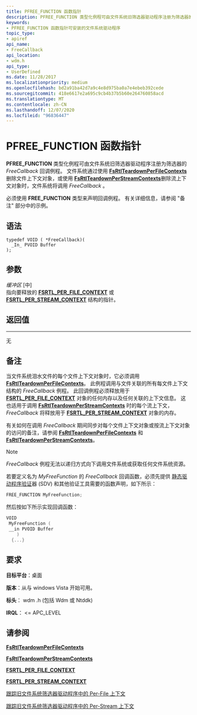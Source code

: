 ```yaml
---
title: PFREE_FUNCTION 函数指针
description: PFREE_FUNCTION 类型化例程可由文件系统旧筛选器驱动程序注册为筛选器的 FreeCallback 回调例程。
keywords:
- PFREE_FUNCTION 函数指针可安装的文件系统驱动程序
topic_type:
- apiref
api_name:
- FreeCallback
api_location:
- wdm.h
api_type:
- UserDefined
ms.date: 11/28/2017
ms.localizationpriority: medium
ms.openlocfilehash: bd2a91ba42d7a9c4e8d975ba0a7e4ebeb392cede
ms.sourcegitcommit: 418e6617e2a695c9cb4b37b5b60e264760858acd
ms.translationtype: MT
ms.contentlocale: zh-CN
ms.lasthandoff: 12/07/2020
ms.locfileid: "96836447"
---
```

# <a name="pfree_function-function-pointer"></a>PFREE_FUNCTION 函数指针

**PFREE_FUNCTION** 类型化例程可由文件系统旧筛选器驱动程序注册为筛选器的 *FreeCallback* 回调例程。 文件系统通过使用 [**FsRtlTeardownPerFileContexts**](/windows-hardware/drivers/ddi/ntifs/nf-ntifs-fsrtlteardownperfilecontexts)删除文件上下文对象，或使用 [**FsRtlTeardownPerStreamContexts**](/windows-hardware/drivers/ddi/ntifs/nf-ntifs-fsrtlteardownperstreamcontexts)删除流上下文对象时，文件系统将调用 *FreeCallback* 。

必须使用 **FREE_FUNCTION** 类型来声明回调例程。 有关详细信息，请参阅 "备注" 部分中的示例。

## <a name="syntax"></a>语法

```ManagedCPlusPlus
typedef VOID ( *FreeCallback)(
  _In_ PVOID Buffer
);
```

## <a name="parameters"></a>参数

*缓冲区* \[中\]  
指向要释放的 [**FSRTL_PER_FILE_CONTEXT**](/previous-versions/ff547352(v=vs.85)) 或 [**FSRTL_PER_STREAM_CONTEXT**](/previous-versions/ff547357(v=vs.85)) 结构的指针。

## <a name="return-value"></a>返回值
------------

无

## <a name="remarks"></a>备注

当文件系统泪水文件的每个文件上下文对象时，它必须调用 [**FsRtlTeardownPerFileContexts**](/windows-hardware/drivers/ddi/ntifs/nf-ntifs-fsrtlteardownperfilecontexts)。 此例程调用与文件关联的所有每文件上下文结构的 *FreeCallback* 例程。 此回调例程必须释放用于 [**FSRTL_PER_FILE_CONTEXT**](/previous-versions/ff547352(v=vs.85)) 对象的任何内存以及任何关联的上下文信息。 这也适用于调用 [**FsRtlTeardownPerStreamContexts**](/windows-hardware/drivers/ddi/ntifs/nf-ntifs-fsrtlteardownperstreamcontexts) 时的每个流上下文， *FreeCallback* 将释放用于 [**FSRTL_PER_STREAM_CONTEXT**](/previous-versions/ff547357(v=vs.85)) 对象的内存。

有关如何在调用 *FreeCallback* 期间同步对每个文件上下文对象或按流上下文对象的访问的备注，请参阅 [**FsRtlTeardownPerFileContexts**](/windows-hardware/drivers/ddi/ntifs/nf-ntifs-fsrtlteardownperfilecontexts) 和 [**FsRtlTeardownPerStreamContexts**](/windows-hardware/drivers/ddi/ntifs/nf-ntifs-fsrtlteardownperstreamcontexts)。

> [!NOTE]
> *FreeCallback* 例程无法以递归方式向下调用文件系统或获取任何文件系统资源。

若要定义名为 *MyFreeFunction* 的 *FreeCallback* 回调函数，必须先提供 [静态驱动程序验证](../devtest/static-driver-verifier.md)器 (SDV) 和其他验证工具需要的函数声明，如下所示：

```cpp
FREE_FUNCTION MyFreeFunction;
```

然后按如下所示实现回调函数：

```cpp
VOID
 MyFreeFunction (
 __in PVOID Buffer
    )
  {...}
```

## <a name="requirements"></a>要求

**目标平台**：桌面

**版本**：从与 windows Vista 开始可用。

**标头**： wdm .h (包括 Wdm 或 Ntddk) 

**IRQL**： <= APC_LEVEL


## <a name="see-also"></a>请参阅

[**FsRtlTeardownPerFileContexts**](/windows-hardware/drivers/ddi/ntifs/nf-ntifs-fsrtlteardownperfilecontexts)

[**FsRtlTeardownPerStreamContexts**](/windows-hardware/drivers/ddi/ntifs/nf-ntifs-fsrtlteardownperstreamcontexts)

[**FSRTL_PER_FILE_CONTEXT**](/previous-versions/ff547352(v=vs.85))

[**FSRTL_PER_STREAM_CONTEXT**](/previous-versions/ff547357(v=vs.85))

[跟踪旧文件系统筛选器驱动程序中的 Per-File 上下文](./tracking-per-file-context-in-a-legacy-file-system-filter-driver.md)

[跟踪旧文件系统筛选器驱动程序中的 Per-Stream 上下文](./file-streams--stream-contexts--and-per-stream-contexts.md
)
